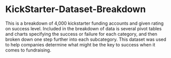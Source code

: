 # KickStarter-Dataset-Breakdown
This is a breakdown of 4,000 kickstarter funding accounts and given rating on success level. Included in the breakdown of data is several pivot tables and charts specifying the success or failure for each category, and then broken down one step further into each subcategory.  This dataset was used to help companies determine what might be the key to success when it comes to fundraising.
